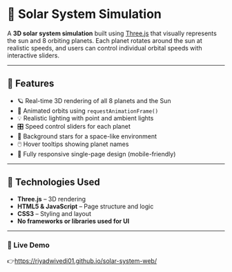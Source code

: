 # 🌌 Solar System Simulation

A **3D solar system simulation** built using [Three.js](https://threejs.org/) that visually represents the sun and 8 orbiting planets. Each planet rotates around the sun at realistic speeds, and users can control individual orbital speeds with interactive sliders.

---

## 🚀 Features

- 🪐 Real-time 3D rendering of all 8 planets and the Sun
- 🌟 Animated orbits using `requestAnimationFrame()`
- 💡 Realistic lighting with point and ambient lights
- 🎛️ Speed control sliders for each planet
- 🌌 Background stars for a space-like environment
- 🖱️ Hover tooltips showing planet names
- 📱 Fully responsive single-page design (mobile-friendly)

---

## 🧠 Technologies Used

- **Three.js** – 3D rendering
- **HTML5 & JavaScript** – Page structure and logic
- **CSS3** – Styling and layout
- **No frameworks or libraries used for UI**

---

### 🚀 Live Demo
👉https://riyadwivedi01.github.io/solar-system-web/

